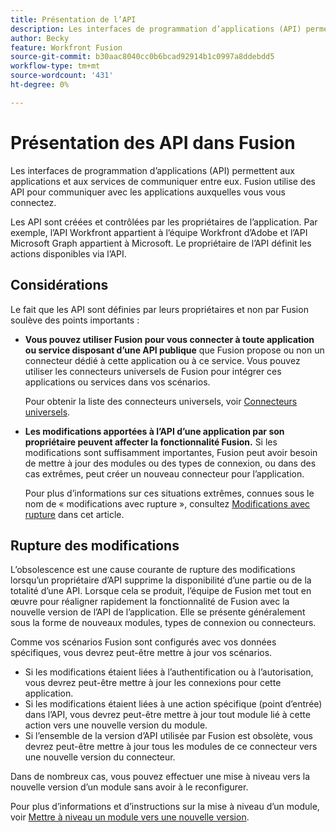 ```yaml
---
title: Présentation de l’API
description: Les interfaces de programmation d’applications (API) permettent aux applications et aux services de communiquer entre eux. Fusion utilise des API pour communiquer avec l’application à laquelle vous vous connectez. Chaque application dispose d’une API distincte.
author: Becky
feature: Workfront Fusion
source-git-commit: b30aac8040cc0b6bcad92914b1c0997a8ddebdd5
workflow-type: tm+mt
source-wordcount: '431'
ht-degree: 0%

---
```


# Présentation des API dans Fusion

<!--Add me to TOCs-->

Les interfaces de programmation d’applications (API) permettent aux applications et aux services de communiquer entre eux. Fusion utilise des API pour communiquer avec les applications auxquelles vous vous connectez.

Les API sont créées et contrôlées par les propriétaires de l’application. Par exemple, l’API Workfront appartient à l’équipe Workfront d’Adobe et l’API Microsoft Graph appartient à Microsoft. Le propriétaire de l’API définit les actions disponibles via l’API.

## Considérations

Le fait que les API sont définies par leurs propriétaires et non par Fusion soulève des points importants :

* **Vous pouvez utiliser Fusion pour vous connecter à toute application ou service disposant d’une API publique** que Fusion propose ou non un connecteur dédié à cette application ou à ce service. Vous pouvez utiliser les connecteurs universels de Fusion pour intégrer ces applications ou services dans vos scénarios.

  Pour obtenir la liste des connecteurs universels, voir [Connecteurs universels](/help/workfront-fusion/references/apps-and-modules/apps-and-modules-toc.md#universal-connectors).

* **Les modifications apportées à l’API d’une application par son propriétaire peuvent affecter la fonctionnalité Fusion.** Si les modifications sont suffisamment importantes, Fusion peut avoir besoin de mettre à jour des modules ou des types de connexion, ou dans des cas extrêmes, peut créer un nouveau connecteur pour l’application.

  Pour plus d’informations sur ces situations extrêmes, connues sous le nom de « modifications avec rupture », consultez [Modifications avec rupture](#breaking-changes) dans cet article.


## Rupture des modifications

L’obsolescence est une cause courante de rupture des modifications lorsqu’un propriétaire d’API supprime la disponibilité d’une partie ou de la totalité d’une API. Lorsque cela se produit, l’équipe de Fusion met tout en œuvre pour réaligner rapidement la fonctionnalité de Fusion avec la nouvelle version de l’API de l’application. Elle se présente généralement sous la forme de nouveaux modules, types de connexion ou connecteurs.

Comme vos scénarios Fusion sont configurés avec vos données spécifiques, vous devrez peut-être mettre à jour vos scénarios.

* Si les modifications étaient liées à l’authentification ou à l’autorisation, vous devrez peut-être mettre à jour les connexions pour cette application.
* Si les modifications étaient liées à une action spécifique (point d’entrée) dans l’API, vous devrez peut-être mettre à jour tout module lié à cette action vers une nouvelle version du module.
* Si l’ensemble de la version d’API utilisée par Fusion est obsolète, vous devrez peut-être mettre à jour tous les modules de ce connecteur vers une nouvelle version du connecteur.

Dans de nombreux cas, vous pouvez effectuer une mise à niveau vers la nouvelle version d’un module sans avoir à le reconfigurer.

Pour plus d’informations et d’instructions sur la mise à niveau d’un module, voir [Mettre à niveau un module vers une nouvelle version](/help/workfront-fusion/manage-scenarios/update-module-to-new-version.md).
